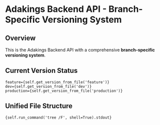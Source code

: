 
# Adakings Backend API - Branch-Specific Versioning System

## Overview
This is the Adakings Backend API with a comprehensive **branch-specific versioning system**.

## Current Version Status


```
feature={self.get_version_from_file('feature')}
dev={self.get_version_from_file('dev')}
production={self.get_version_from_file('production')}
```

## Unified File Structure


```
{self.run_command('tree /F', shell=True).stdout}
```
